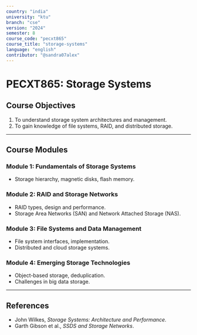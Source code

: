```yaml
---
country: "india"
university: "ktu"
branch: "cse"
version: "2024"
semester: 8
course_code: "pecxt865"
course_title: "storage-systems"
language: "english"
contributor: "@sandra07alex"
---
```


# PECXT865: Storage Systems

## Course Objectives
1. To understand storage system architectures and management.
2. To gain knowledge of file systems, RAID, and distributed storage.

---

## Course Modules

### Module 1: Fundamentals of Storage Systems
- Storage hierarchy, magnetic disks, flash memory.

### Module 2: RAID and Storage Networks
- RAID types, design and performance.
- Storage Area Networks (SAN) and Network Attached Storage (NAS).

### Module 3: File Systems and Data Management
- File system interfaces, implementation.
- Distributed and cloud storage systems.

### Module 4: Emerging Storage Technologies
- Object-based storage, deduplication.
- Challenges in big data storage.

---

## References
- John Wilkes, *Storage Systems: Architecture and Performance*.
- Garth Gibson et al., *SSDS and Storage Networks*.
